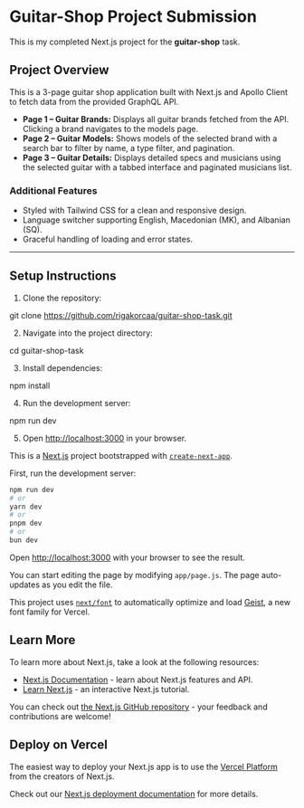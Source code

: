 # Guitar-Shop Project Submission

This is my completed Next.js project for the **guitar-shop** task.

## Project Overview

This is a 3-page guitar shop application built with Next.js and Apollo Client to fetch data from the provided GraphQL API.

- **Page 1 – Guitar Brands:** Displays all guitar brands fetched from the API. Clicking a brand navigates to the models page.
- **Page 2 – Guitar Models:** Shows models of the selected brand with a search bar to filter by name, a type filter, and pagination.
- **Page 3 – Guitar Details:** Displays detailed specs and musicians using the selected guitar with a tabbed interface and paginated musicians list.

### Additional Features
- Styled with Tailwind CSS for a clean and responsive design.
- Language switcher supporting English, Macedonian (MK), and Albanian (SQ).
- Graceful handling of loading and error states.

---

## Setup Instructions

1. Clone the repository:

git clone https://github.com/rigakorcaa/guitar-shop-task.git

2. Navigate into the project directory:

cd guitar-shop-task 

3. Install dependencies:

npm install

4. Run the development server:

npm run dev

5. Open [http://localhost:3000](http://localhost:3000) in your browser.


This is a [Next.js](https://nextjs.org) project bootstrapped with [`create-next-app`](https://github.com/vercel/next.js/tree/canary/packages/create-next-app).

First, run the development server:

```bash
npm run dev
# or
yarn dev
# or
pnpm dev
# or
bun dev
```

Open [http://localhost:3000](http://localhost:3000) with your browser to see the result.

You can start editing the page by modifying `app/page.js`. The page auto-updates as you edit the file.

This project uses [`next/font`](https://nextjs.org/docs/app/building-your-application/optimizing/fonts) to automatically optimize and load [Geist](https://vercel.com/font), a new font family for Vercel.

## Learn More

To learn more about Next.js, take a look at the following resources:

- [Next.js Documentation](https://nextjs.org/docs) - learn about Next.js features and API.
- [Learn Next.js](https://nextjs.org/learn) - an interactive Next.js tutorial.

You can check out [the Next.js GitHub repository](https://github.com/vercel/next.js) - your feedback and contributions are welcome!

## Deploy on Vercel

The easiest way to deploy your Next.js app is to use the [Vercel Platform](https://vercel.com/new?utm_medium=default-template&filter=next.js&utm_source=create-next-app&utm_campaign=create-next-app-readme) from the creators of Next.js.

Check out our [Next.js deployment documentation](https://nextjs.org/docs/app/building-your-application/deploying) for more details.
